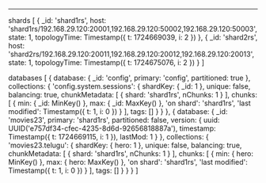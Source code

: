 ---
shards
[
    {
        _id: 'shard1rs',
        host: 'shard1rs/192.168.29.120:20001,192.168.29.120:50002,192.168.29.120:50003',
        state: 1,
        topologyTime: Timestamp({ t: 1724669039, i: 2 })
    },
    {
        _id: 'shard2rs',
        host: 'shard2rs/192.168.29.120:20011,192.168.29.120:20012,192.168.29.120:20013',
        state: 1,
        topologyTime: Timestamp({ t: 1724675076, i: 2 })
    }
]
<!-------------------------------------------------------------------------->

databases
[
    {
        database: { _id: 'config', primary: 'config', partitioned: true },
        collections: {
            'config.system.sessions': {
                shardKey: { _id: 1 },
                unique: false,
                balancing: true,
                chunkMetadata: [ { shard: 'shard1rs', nChunks: 1 } ],
                chunks: [
                    { 
                        min: { _id: MinKey() }, 
                        max: { _id: MaxKey() }, 
                        'on shard': 'shard1rs', 
                        'last modified': Timestamp({ t: 1, i: 0 }) 
                    }
                ],
                tags: []
            }
        }
    },
    {
        database: {
        _id: 'movies23',
        primary: 'shard1rs',
        partitioned: false,
        version: {
            uuid: UUID('e757df34-cfec-4235-8d6d-92656818887a'),
            timestamp: Timestamp({ t: 1724669115, i: 1 }),
            lastMod: 1
        }
        },
        collections: {
            'movies23.telugu': {
                shardKey: { hero: 1 },
                unique: false,
                balancing: true,
                chunkMetadata: [ { shard: 'shard1rs', nChunks: 1 } ],
                chunks: [
                    { 
                        min: { hero: MinKey() }, 
                        max: { hero: MaxKey() }, 
                        'on shard': 'shard1rs', 
                        'last modified': Timestamp({ t: 1, i: 0 }) 
                    }
                ],
                tags: []
            }
        }
    }
]
